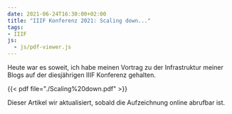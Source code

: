 ```yaml
---
date: 2021-06-24T16:30:00+02:00
title: "IIIF Konferenz 2021: Scaling down..."
tags:
- IIIF
js:
  - js/pdf-viewer.js
---
```

Heute war es soweit, ich habe meinen Vortrag zu der Infrastruktur meiner Blogs auf der diesjährigen IIIF Konferenz gehalten.

<!--more-->
{{< pdf file="./Scaling%20down.pdf" >}}

Dieser Artikel wir aktualisiert, sobald die Aufzeichnung online abrufbar ist.

